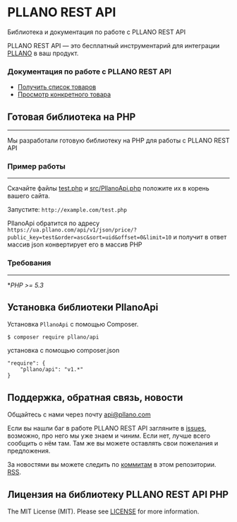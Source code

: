 # PLLANO REST API

Библиотека и документация по работе с PLLANO REST API

PLLANO REST API — это бесплатный инструментарий для интеграции [PLLANO](https://ua.pllano.com/) в ваш продукт.

<a name="general"></a>
### Документация по работе с PLLANO REST API

* [Получить список товаров](docs/price.md)
* [Просмотр конкретного товара](docs/price.md#item)

<a name="php"></a>
## Готовая библиотека на PHP
-------
Мы разработали готовую библиотеку на PHP для работы с PLLANO REST API

### Пример работы
-------

Скачайте файлы [test.php](test.php) и [src/PllanoApi.php](src/PllanoApi.php) положите их в корень вашего сайта.

Запустите: `http://example.com/test.php`

PllanoApi обратится по адресу `https://ua.pllano.com/api/v1/json/price/?public_key=test&order=asc&sort=uid&offset=0&limit=10` и получит в ответ массив json конвертирует его в массив PHP

<a name="composer"></a>
### Требования
-------
 **PHP >= 5.3*

Установка библиотеки PllanoApi
-------

Установка `PllanoApi` с помощью Composer.

```
$ composer require pllano/api
```

установка с помощью composer.json

```
"require": {
	"pllano/api": "v1.*"
}
```

<a name="feedback"></a>
## Поддержка, обратная связь, новости

Общайтесь с нами через почту api@pllano.com

Если вы нашли баг в работе PLLANO REST API загляните в
[issues](https://github.com/pllano/api/issues), возможно, про него мы уже знаем и
чиним. Если нет, лучше всего сообщить о нём там. Там же вы можете оставлять свои
пожелания и предложения.

За новостями вы можете следить по
[коммитам](https://github.com/pllano/api/commits/master) в этом репозитории.
[RSS](https://github.com/pllano/api/commits/master.atom).

Лицензия на библиотеку PLLANO REST API PHP
-------

The MIT License (MIT). Please see [LICENSE](LICENSE.md) for more information.
